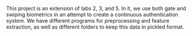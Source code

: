 This project is an extension of labs 2, 3, and 5. In it, we use both gate and swiping biometrics in an attempt to create a continuous authentication system. We have different programs for preprocessing and feature extraction, as well as different folders to keep this data in pickled format. 
